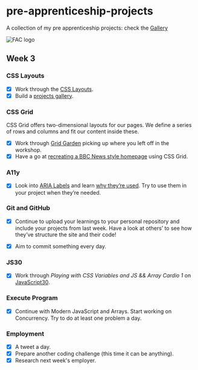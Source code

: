 # pre-apprenticeship-projects

A collection of my pre apprenticeship projects:
check the [Gallery](https://danilo-cupido.github.io/pre-apprenticeship-projects/)

![FAC logo](https://www.coops.tech/images/coops/founders-and-coders)

## Week 3

### CSS Layouts

- [x] Work through the [CSS Layouts](https://learn.foundersandcoders.com/workshops/css-layout/).
- [x] Build a [projects gallery](https://learn.foundersandcoders.com/course/syllabus/pre-apprenticeship-2/project/).

### CSS Grid

CSS Grid offers two-dimensional layouts for our pages. We define a series of rows and columns and fit our content inside these.

- [x] Work through [Grid Garden](https://cssgridgarden.com/) picking up where you left off in the workshop.
- [x] Have a go at [recreating a BBC News style homepage](https://github.com/bobbysebolao/learn-css-grid) using CSS Grid.

### A11y

- [x] Look into [ARIA Labels](https://css-tricks.com/why-how-and-when-to-use-semantic-html-and-aria/) and learn [why they’re used](https://www.24a11y.com/2019/what-a-year-of-learning-and-teaching-accessibility-taught-me/). Try to use them in your project when they’re needed.

### Git and GitHub

- [x] Continue to upload your learnings to your personal repository and include your projects from last week. Have a look at others’ to see how they’ve structure the site and their code!

- [x] Aim to commit something every day.

### JS30

- [x] Work through _Playing with CSS Variables and JS && Array Cardio 1_ on [JavaScript30](https://javascript30.com/).

### Execute Program

- [x] Continue with Modern JavaScript and Arrays. Start working on Concurrency. Try to do at least one problem a day.

### Employment

- [x] A tweet a day.
- [x] Prepare another coding challenge (this time it can be anything).
- [x] Research next week's employer.
